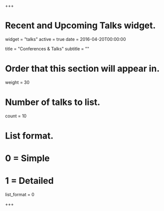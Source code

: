 +++
# Recent and Upcoming Talks widget.
widget = "talks"
active = true
date = 2016-04-20T00:00:00

title = "Conferences & Talks"
subtitle = ""

# Order that this section will appear in.
weight = 30

# Number of talks to list.
count = 10

# List format.
#   0 = Simple
#   1 = Detailed
list_format = 0

+++
